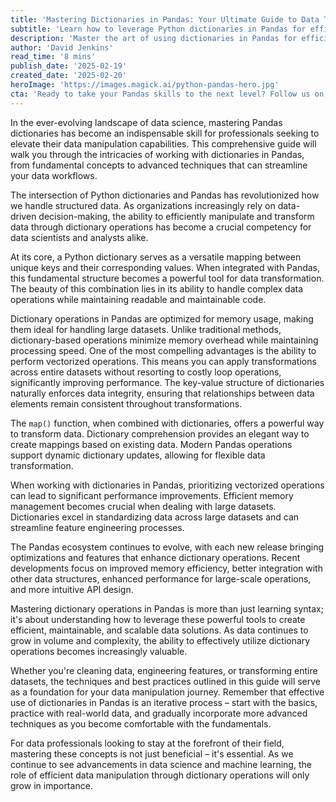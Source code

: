 ```yaml
---
title: 'Mastering Dictionaries in Pandas: Your Ultimate Guide to Data Transformation Excellence'
subtitle: 'Learn how to leverage Python dictionaries in Pandas for efficient data manipulation'
description: 'Master the art of using dictionaries in Pandas for efficient data manipulation. Learn fundamental concepts, advanced techniques, and best practices for transforming data at scale.'
author: 'David Jenkins'
read_time: '8 mins'
publish_date: '2025-02-19'
created_date: '2025-02-20'
heroImage: 'https://images.magick.ai/python-pandas-hero.jpg'
cta: 'Ready to take your Pandas skills to the next level? Follow us on LinkedIn for more expert insights, tutorials, and updates on data science best practices.'
---
```


In the ever-evolving landscape of data science, mastering Pandas dictionaries has become an indispensable skill for professionals seeking to elevate their data manipulation capabilities. This comprehensive guide will walk you through the intricacies of working with dictionaries in Pandas, from fundamental concepts to advanced techniques that can streamline your data workflows.

The intersection of Python dictionaries and Pandas has revolutionized how we handle structured data. As organizations increasingly rely on data-driven decision-making, the ability to efficiently manipulate and transform data through dictionary operations has become a crucial competency for data scientists and analysts alike.

At its core, a Python dictionary serves as a versatile mapping between unique keys and their corresponding values. When integrated with Pandas, this fundamental structure becomes a powerful tool for data transformation. The beauty of this combination lies in its ability to handle complex data operations while maintaining readable and maintainable code.

Dictionary operations in Pandas are optimized for memory usage, making them ideal for handling large datasets. Unlike traditional methods, dictionary-based operations minimize memory overhead while maintaining processing speed. One of the most compelling advantages is the ability to perform vectorized operations. This means you can apply transformations across entire datasets without resorting to costly loop operations, significantly improving performance. The key-value structure of dictionaries naturally enforces data integrity, ensuring that relationships between data elements remain consistent throughout transformations.

The `map()` function, when combined with dictionaries, offers a powerful way to transform data. Dictionary comprehension provides an elegant way to create mappings based on existing data. Modern Pandas operations support dynamic dictionary updates, allowing for flexible data transformation.

When working with dictionaries in Pandas, prioritizing vectorized operations can lead to significant performance improvements. Efficient memory management becomes crucial when dealing with large datasets. Dictionaries excel in standardizing data across large datasets and can streamline feature engineering processes.

The Pandas ecosystem continues to evolve, with each new release bringing optimizations and features that enhance dictionary operations. Recent developments focus on improved memory efficiency, better integration with other data structures, enhanced performance for large-scale operations, and more intuitive API design.

Mastering dictionary operations in Pandas is more than just learning syntax; it's about understanding how to leverage these powerful tools to create efficient, maintainable, and scalable data solutions. As data continues to grow in volume and complexity, the ability to effectively utilize dictionary operations becomes increasingly valuable.

Whether you're cleaning data, engineering features, or transforming entire datasets, the techniques and best practices outlined in this guide will serve as a foundation for your data manipulation journey. Remember that effective use of dictionaries in Pandas is an iterative process – start with the basics, practice with real-world data, and gradually incorporate more advanced techniques as you become comfortable with the fundamentals.

For data professionals looking to stay at the forefront of their field, mastering these concepts is not just beneficial – it's essential. As we continue to see advancements in data science and machine learning, the role of efficient data manipulation through dictionary operations will only grow in importance.